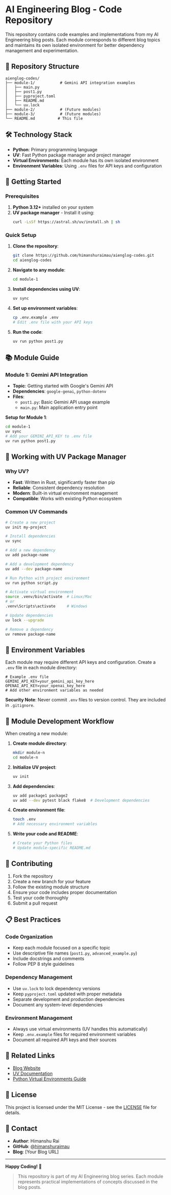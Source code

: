 # AI Engineering Blog - Code Repository

This repository contains code examples and implementations from my AI Engineering blog posts. Each module corresponds to different blog topics and maintains its own isolated environment for better dependency management and experimentation.

## 📁 Repository Structure

```
aienglog-codes/
├── module-1/           # Gemini API integration examples
│   ├── main.py
│   ├── post1.py
│   ├── pyproject.toml
│   ├── README.md
│   └── uv.lock
├── module-2/           # (Future modules)
├── module-3/           # (Future modules)
└── README.md          # This file
```

## 🛠️ Technology Stack

- **Python**: Primary programming language
- **UV**: Fast Python package manager and project manager
- **Virtual Environments**: Each module has its own isolated environment
- **Environment Variables**: Using `.env` files for API keys and configuration

## 🚀 Getting Started

### Prerequisites

1. **Python 3.12+** installed on your system
2. **UV package manager** - Install it using:
   ```bash
   curl -LsSf https://astral.sh/uv/install.sh | sh
   ```

### Quick Setup

1. **Clone the repository**:
   ```bash
   git clone https://github.com/himanshuraimau/aienglog-codes.git
   cd aienglog-codes
   ```

2. **Navigate to any module**:
   ```bash
   cd module-1
   ```

3. **Install dependencies using UV**:
   ```bash
   uv sync
   ```

4. **Set up environment variables**:
   ```bash
   cp .env.example .env
   # Edit .env file with your API keys
   ```

5. **Run the code**:
   ```bash
   uv run python post1.py
   ```

## 📚 Module Guide

### Module 1: Gemini API Integration
- **Topic**: Getting started with Google's Gemini API
- **Dependencies**: `google-genai`, `python-dotenv`
- **Files**:
  - `post1.py`: Basic Gemini API usage example
  - `main.py`: Main application entry point

**Setup for Module 1**:
```bash
cd module-1
uv sync
# Add your GEMINI_API_KEY to .env file
uv run python post1.py
```

## 🔧 Working with UV Package Manager

### Why UV?
- **Fast**: Written in Rust, significantly faster than pip
- **Reliable**: Consistent dependency resolution
- **Modern**: Built-in virtual environment management
- **Compatible**: Works with existing Python ecosystem

### Common UV Commands

```bash
# Create a new project
uv init my-project

# Install dependencies
uv sync

# Add a new dependency
uv add package-name

# Add a development dependency
uv add --dev package-name

# Run Python with project environment
uv run python script.py

# Activate virtual environment
source .venv/bin/activate  # Linux/Mac
# or
.venv\Scripts\activate     # Windows

# Update dependencies
uv lock --upgrade

# Remove a dependency
uv remove package-name
```

## 🔐 Environment Variables

Each module may require different API keys and configuration. Create a `.env` file in each module directory:

```env
# Example .env file
GEMINI_API_KEY=your_gemini_api_key_here
OPENAI_API_KEY=your_openai_key_here
# Add other environment variables as needed
```

**Security Note**: Never commit `.env` files to version control. They are included in `.gitignore`.

## 📝 Module Development Workflow

When creating a new module:

1. **Create module directory**:
   ```bash
   mkdir module-n
   cd module-n
   ```

2. **Initialize UV project**:
   ```bash
   uv init
   ```

3. **Add dependencies**:
   ```bash
   uv add package1 package2
   uv add --dev pytest black flake8  # Development dependencies
   ```

4. **Create environment file**:
   ```bash
   touch .env
   # Add necessary environment variables
   ```

5. **Write your code and README**:
   ```bash
   # Create your Python files
   # Update module-specific README.md
   ```

## 🤝 Contributing

1. Fork the repository
2. Create a new branch for your feature
3. Follow the existing module structure
4. Ensure your code includes proper documentation
5. Test your code thoroughly
6. Submit a pull request

## 📋 Best Practices

### Code Organization
- Keep each module focused on a specific topic
- Use descriptive file names (`post1.py`, `advanced_example.py`)
- Include docstrings and comments
- Follow PEP 8 style guidelines

### Dependency Management
- Use `uv.lock` to lock dependency versions
- Keep `pyproject.toml` updated with proper metadata
- Separate development and production dependencies
- Document any system-level dependencies

### Environment Management
- Always use virtual environments (UV handles this automatically)
- Keep `.env.example` files for required environment variables
- Document all required API keys and their sources

## 🔗 Related Links

- [Blog Website](https://your-blog-url.com)
- [UV Documentation](https://docs.astral.sh/uv/)
- [Python Virtual Environments Guide](https://docs.python.org/3/tutorial/venv.html)

## 📄 License

This project is licensed under the MIT License - see the [LICENSE](LICENSE) file for details.

## 📧 Contact

- **Author**: Himanshu Rai
- **GitHub**: [@himanshuraimau](https://github.com/himanshuraimau)
- **Blog**: [Your Blog URL]


---

**Happy Coding! 🚀**

> This repository is part of my AI Engineering blog series. Each module represents practical implementations of concepts discussed in the blog posts.
